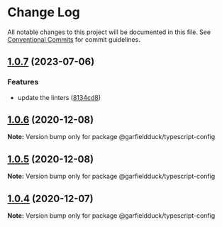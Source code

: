 # Change Log

All notable changes to this project will be documented in this file.
See [Conventional Commits](https://conventionalcommits.org) for commit guidelines.

## [1.0.7](https://github.com/garfieldduck/config-fe/compare/@garfieldduck/typescript-config@1.0.3...@garfieldduck/typescript-config@1.0.7) (2023-07-06)


### Features

* update the linters ([8134cd8](https://github.com/garfieldduck/config-fe/commit/8134cd8e13747e168260845edb6463a644be3f72))





## [1.0.6](https://github.com/garfieldduck/config-fe/compare/@garfieldduck/typescript-config@1.0.3...@garfieldduck/typescript-config@1.0.6) (2020-12-08)

**Note:** Version bump only for package @garfieldduck/typescript-config





## [1.0.5](https://github.com/garfieldduck/config-fe/compare/@garfieldduck/typescript-config@1.0.3...@garfieldduck/typescript-config@1.0.5) (2020-12-08)

**Note:** Version bump only for package @garfieldduck/typescript-config





## [1.0.4](https://github.com/garfieldduck/config-fe/compare/@garfieldduck/typescript-config@1.0.3...@garfieldduck/typescript-config@1.0.4) (2020-12-07)

**Note:** Version bump only for package @garfieldduck/typescript-config
